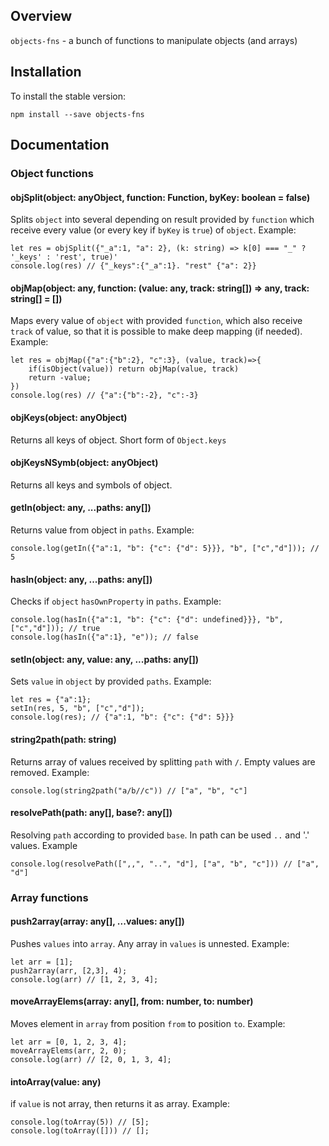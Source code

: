 <!-- toc -->



<!-- tocstop -->

## Overview

`objects-fns` - a bunch of functions to manipulate objects (and arrays)

## Installation

To install the stable version:

```
npm install --save objects-fns
```

## Documentation

### Object functions

#### objSplit(object: anyObject, function: Function, byKey: boolean = false)

Splits `object` into several depending on result provided by `function` which receive every value (or every key
if `byKey`
is `true`) of `object`. Example:

```
let res = objSplit({"_a":1, "a": 2}, (k: string) => k[0] === "_" ? '_keys' : 'rest', true)'
console.log(res) // {"_keys":{"_a":1}. "rest" {"a": 2}}
```

#### objMap(object: any, function: (value: any, track: string[]) => any, track: string[] = [])

Maps every value of `object` with provided `function`, which also receive `track` of value, so that it is possible to
make deep mapping (if needed). Example:

```
let res = objMap({"a":{"b":2}, "c":3}, (value, track)=>{
    if(isObject(value)) return objMap(value, track)
    return -value;
})
console.log(res) // {"a":{"b":-2}, "c":-3}
```

#### objKeys(object: anyObject)

Returns all keys of object. Short form of `Object.keys`

#### objKeysNSymb(object: anyObject)

Returns all keys and symbols of object.

#### getIn(object: any, ...paths: any[])

Returns value from object in `paths`. Example:

```
console.log(getIn({"a":1, "b": {"c": {"d": 5}}}, "b", ["c","d"])); // 5
```

#### hasIn(object: any, ...paths: any[])

Checks if `object` `hasOwnProperty` in `paths`. Example:

```
console.log(hasIn({"a":1, "b": {"c": {"d": undefined}}}, "b", ["c","d"])); // true
console.log(hasIn({"a":1}, "e")); // false
```

#### setIn(object: any, value: any, ...paths: any[])

Sets `value` in `object` by provided `paths`. Example:

```
let res = {"a":1};
setIn(res, 5, "b", ["c","d"]);
console.log(res); // {"a":1, "b": {"c": {"d": 5}}} 
```

#### string2path(path: string)

Returns array of values received by splitting `path` with `/`. Empty values are removed. Example:

```
console.log(string2path("a/b//c")) // ["a", "b", "c"]
```

#### resolvePath(path: any[], base?: any[])

Resolving `path` according to provided `base`. In path can be used `..` and '.' values. Example

```
console.log(resolvePath([",,", "..", "d"], ["a", "b", "c"])) // ["a", "d"]

```

### Array functions

#### push2array(array: any[], ...values: any[])

Pushes `values` into `array`. Any array in `values` is unnested. Example:

```
let arr = [1];
push2array(arr, [2,3], 4);
console.log(arr) // [1, 2, 3, 4];
```

#### moveArrayElems(array: any[], from: number, to: number)

Moves element in `array` from position `from` to position `to`. Example:

```
let arr = [0, 1, 2, 3, 4];
moveArrayElems(arr, 2, 0);
console.log(arr) // [2, 0, 1, 3, 4];

```

#### intoArray(value: any)

if `value` is not array, then returns it as array. Example:

```
console.log(toArray(5)) // [5];
console.log(toArray([])) // [];
```
